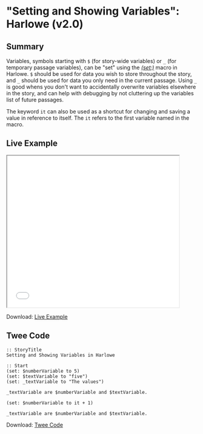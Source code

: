 # "Setting and Showing Variables": Harlowe (v2.0)

## Summary

Variables, symbols starting with ```$``` (for story-wide variables) or ```_``` (for temporary passage variables), can be "set" using the *[(set:)](https://twine2.neocities.org/#macro_set)* macro in Harlowe. ```$``` should be used for data you wish to store throughout the story, and ```_``` should be used for data you only need in the current passage. Using ```_``` is good whens you don't want to accidentally overwrite variables elsewhere in the story, and can help with debugging by not cluttering up the variables list of future passages.

The keyword ```it``` can also be used as a shortcut for changing and saving a value in reference to itself. The ```it``` refers to the first variable named in the macro.

## Live Example

<section>
<iframe src="harlowe_settingandshowing_example.html" height=400 width=90%></iframe>


Download: <a href="harlowe_settingandshowing_example.html" target="_blank">Live Example</a>
</section>

## Twee Code

```
:: StoryTitle
Setting and Showing Variables in Harlowe

:: Start
(set: $numberVariable to 5)
(set: $textVariable to "five")
(set: _textVariable to "The values")

_textVariable are $numberVariable and $textVariable.

(set: $numberVariable to it + 1)

_textVariable are $numberVariable and $textVariable.
```

Download: <a href="harlowe_settingandshowing_twee.txt" target="_blank">Twee Code</a>

